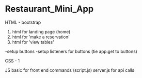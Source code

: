 # Restaurant_Mini_App

HTML - bootstrap

1. html for landing page (home)
2. html for 'make a reservation'
3. html for 'view tables'

-setup buttons
-setup listeners for buttons (tie app.get to buttons)

CSS - 1

JS
basic for front end commands (script.js)
server.js for api calls
